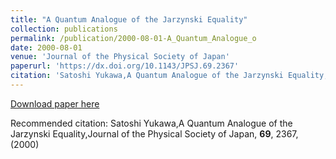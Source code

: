 ```yaml
---
title: "A Quantum Analogue of the Jarzynski Equality"
collection: publications
permalink: /publication/2000-08-01-A_Quantum_Analogue_o
date: 2000-08-01
venue: 'Journal of the Physical Society of Japan'
paperurl: 'https://dx.doi.org/10.1143/JPSJ.69.2367'
citation: 'Satoshi Yukawa,A Quantum Analogue of the Jarzynski Equality,Journal of the Physical Society of Japan, <b>69</b>, 2367, (2000)'
---
```


<a href='https://dx.doi.org/10.1143/JPSJ.69.2367'>Download paper here</a>

Recommended citation: Satoshi Yukawa,A Quantum Analogue of the Jarzynski Equality,Journal of the Physical Society of Japan, <b>69</b>, 2367, (2000)